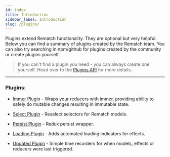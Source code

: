 ```yaml
---
id: index
title: Introduction
sidebar_label: Introduction
slug: /plugins/
---
```


Plugins extend Rematch functionality. They are optional but very helpful. Below you can find a summary of plugins created by the Rematch team. You can also try searching in npm/github for plugins created by the community or create plugins yourself.

> If you can't find a plugin you need - you can always create one yourself. Head over to the [Plugins API](/docs/api-reference/plugins) for more details.

---

### Plugins:

- [Immer Plugin](immer) - Wraps your reducers with immer, providing ability to safely do mutable changes resulting in immutable state.

- [Select Plugin](select) - Reselect selectors for Rematch models.

- [Persist Plugin](persist) - Redux persist wrapper.

- [Loading Plugin](loading) - Adds automated loading indicators for effects.

- [Updated Plugin](updated) - Simple time recorders for when models, effects or reducers were last triggered.